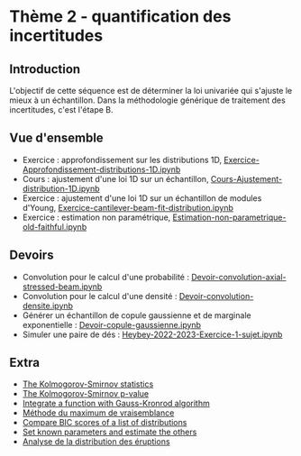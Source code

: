 # Thème 2 - quantification des incertitudes
## Introduction
L'objectif de cette séquence est de déterminer la loi univariée qui s'ajuste le mieux à un échantillon. Dans la méthodologie générique de traitement des incertitudes, c'est l'étape B.

## Vue d'ensemble
- Exercice : approfondissement sur les distributions 1D, [Exercice-Approfondissement-distributions-1D.ipynb](Exercice-Approfondissement-distributions-1D.ipynb)
- Cours : ajustement d'une loi 1D sur un échantillon, [Cours-Ajustement-distribution-1D.ipynb](Cours-Ajustement-distribution-1D.ipynb)
- Exercice : ajustement d'une loi 1D sur un échantillon de modules d'Young, [Exercice-cantilever-beam-fit-distribution.ipynb](2-Quantification/Exercice-cantilever-beam-fit-distribution.ipynb)
- Exercice : estimation non paramétrique, [Estimation-non-parametrique-old-faithful.ipynb](Estimation-non-parametrique-old-faithful.ipynb)

## Devoirs
- Convolution pour le calcul d'une probabilité : [Devoir-convolution-axial-stressed-beam.ipynb](Devoirs/Devoir-convolution-axial-stressed-beam.ipynb)
- Convolution pour le calcul d'une densité : [Devoir-convolution-densite.ipynb](Devoirs/Devoir-convolution-densite.ipynb)
- Générer un échantillon de copule gaussienne et de marginale exponentielle : [Devoir-copule-gaussienne.ipynb](Devoirs/Devoir-copule-gaussienne.ipynb)
- Simuler une paire de dés : [Heybey-2022-2023-Exercice-1-sujet.ipynb](Devoirs/Heybey-2022-2023-Exercice-1-sujet.ipynb)

## Extra
- [The Kolmogorov-Smirnov statistics](Extra/plot-kolmogorov-statistics.ipynb)
- [The Kolmogorov-Smirnov p-value](Extra/plot-kolmogorov-pvalue.ipynb)
- [Integrate a function with Gauss-Kronrod algorithm](Extra/integrate-function-GaussKronrod.ipynb)
- [Méthode du maximum de vraisemblance](Extra/Maximum-de-vraisemblance.ipynb)
- [Compare BIC scores of a list of distributions](Extra/Rank-distribution-with-BIC.ipynb)
- [Set known parameters and estimate the others](Extra/Set-known-parameter-and-estimate-the-others.ipynb)
- [Analyse de la distribution des éruptions](Extra/analyse-eruption-sensibilite-h.ipynb)
